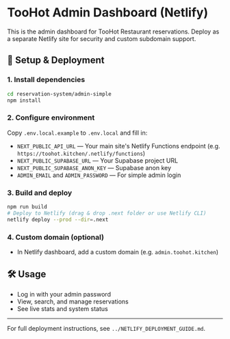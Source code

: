 # TooHot Admin Dashboard (Netlify)

This is the admin dashboard for TooHot Restaurant reservations. Deploy as a separate Netlify site for security and custom subdomain support.

## 🚀 Setup & Deployment

### 1. **Install dependencies**
```bash
cd reservation-system/admin-simple
npm install
```

### 2. **Configure environment**
Copy `.env.local.example` to `.env.local` and fill in:
- `NEXT_PUBLIC_API_URL` — Your main site's Netlify Functions endpoint (e.g. `https://toohot.kitchen/.netlify/functions`)
- `NEXT_PUBLIC_SUPABASE_URL` — Your Supabase project URL
- `NEXT_PUBLIC_SUPABASE_ANON_KEY` — Supabase anon key
- `ADMIN_EMAIL` and `ADMIN_PASSWORD` — For simple admin login

### 3. **Build and deploy**
```bash
npm run build
# Deploy to Netlify (drag & drop .next folder or use Netlify CLI)
netlify deploy --prod --dir=.next
```

### 4. **Custom domain (optional)**
- In Netlify dashboard, add a custom domain (e.g. `admin.toohot.kitchen`)

## 🛠️ Usage
- Log in with your admin password
- View, search, and manage reservations
- See live stats and system status

---

For full deployment instructions, see `../NETLIFY_DEPLOYMENT_GUIDE.md`. 
